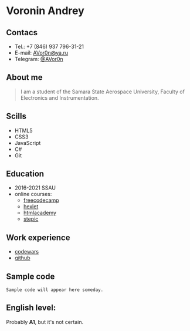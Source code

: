 # Voronin Andrey

## Contacs

+ Tel.: +7 (846) 937 796-31-21
+ E-mail: AVor0n@ya.ru
+ Telegram: [@AVor0n](https://t.me/AVor0n)

## About me
>I am a student of the Samara State Aerospace University, Faculty of Electronics and Instrumentation.
>

## Scills
+ HTML5
+ CSS3
+ JavaScript
+ C#
+ Git

## Education
+ 2016-2021 SSAU
+ online courses:
    * [freecodecamp](https://www.freecodecamp.org/avor0n)
    * [hexlet](https://ru.hexlet.io/u/avor0n)
    * [htmlacademy](https://htmlacademy.ru/profile/id1747985)
    * [stepic](https://stepik.org/users/107936677)

## Work experience
* [codewars](https://www.codewars.com/users/AVor0n-rss)
* [github](https://github.com/AVor0n)

## Sample code
```
Sample code will appear here someday.
```

## English level:
Probably **A1**, but it's not certain.
